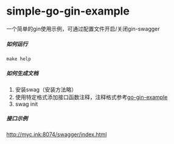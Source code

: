 # simple-go-gin-example
一个简单的gin使用示例，可通过配置文件开启/关闭gin-swagger

##### 如何运行
`make help`

##### 如何生成文档
1. 安装swag（安装方法略）
2. 使用特定格式添加接口函数注释，注释格式参考[go-gin-example](https://github.com/eddycjy/go-gin-example)
3. swag init

##### 接口示例
http://myc.ink:8074/swagger/index.html
